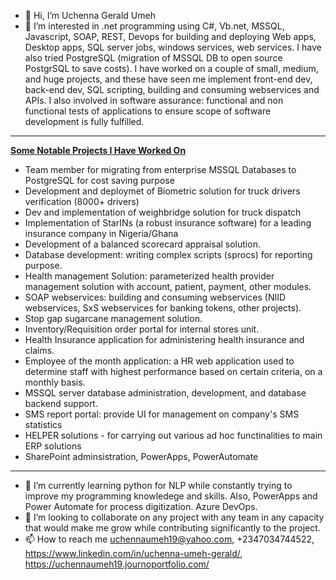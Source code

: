 - 👋 Hi, I’m Uchenna Gerald Umeh
- 👀 I’m interested in .net programming using C#, Vb.net, MSSQL, Javascript, SOAP, REST, Devops for building and deploying Web apps, Desktop apps, SQL server jobs, windows services, web services. I have also tried PostgreSQL (migration of MSSQL DB to open source PostgrSQL to save costs). I have worked on a couple of small, medium, and huge projects, and these have seen me implement front-end dev, back-end dev, SQL scripting, building and consuming webservices and APIs. I also involved in software assurance: functional and non functional tests of applications to ensure scope of software development is fully fulfilled.

<hr>
<u><B>Some Notable Projects I Have Worked On</B></U><br>
<ul>
<li>Team member for migrating from enterprise MSSQL Databases to PostgreSQL for cost saving purpose<br></li>
<li>Development and deploymet of Biometric solution for truck drivers verification (8000+ drivers)<br></li>
<li>Dev and implementation of weighbridge solution for truck dispatch<br></li>
<li>Implementation of StarINs (a robust insurance software) for a leading insurance company in Nigeria/Ghana<br></li>
<li>Development of a balanced scorecard appraisal solution.<br></li>
<li>Database development: writing complex scripts (sprocs) for reporting purpose.<br></li>
<li>Health management Solution: parameterized health provider management solution with account, patient, payment, other modules.<br></li>
<li>SOAP webservices: building and consuming webservices (NIID webservices, SxS webservices for banking tokens, other projects).<br></li>
<li>Stop gap sugarcane management solution.<br></li>
<li>Inventory/Requisition order portal for internal stores unit.<br></li>
<li>Health Insurance application for administering health insurance and claims.<br></li>
<li>Employee of the month application: a HR web application used to determine staff with highest performance based on certain criteria, on a monthly basis.<br></li>
<li>MSSQL server database administration, development, and database backend support.<br></li>
<li>SMS report portal: provide UI for management on company's SMS statistics<br></li>
<li>HELPER solutions - for carrying out various ad hoc functinalities to main ERP  solutions<br></li>
<li>SharePoint adminsistration, PowerApps, PowerAutomate<br></li>

</ul>
<hr>


- 🌱 I’m currently learning python for NLP while constantly trying to improve my programming knowledege and skills. Also, PowerApps and Power Automate for process digitization. Azure DevOps.
- 💞️ I’m looking to collaborate on any project with any team in any capacity that would make me grow while contributing significantly to the project.
- 📫 How to reach me uchennaumeh19@yahoo.com, +2347034744522, https://www.linkedin.com/in/uchenna-umeh-gerald/, https://uchennaumeh19.journoportfolio.com/

<!---
uchennaumeh/uchennaumeh is a ✨ special ✨ repository because its `README.md` (this file) appears on your GitHub profile.
You can click the Preview link to take a look at your changes.
--->
